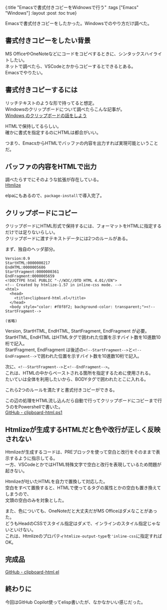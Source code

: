 {:title "Emacsで書式付きコピーをWidnowsで行う"
 :tags  ["Emacs" "Windows"]
 :layout :post
 :toc true}

Emacsで書式付きコピーをしたかった。Windowsでのやり方だけ調べた。

## 書式付きコピーをしたい背景
MS OfficeやOneNoteなどにコードをコピペするときに、シンタックスハイライトしたい。  
ネットで調べたら、VSCodeとかからコピーするとできるとある。  
Emacsでやりたい。  

## 書式付きコピーするには
リッチテキストのような形で持ってると想定。  
Windowsのクリップボードについて調べたらこんな記事が。  
[Windows のクリップボードの話をしよう](https://zenn.dev/creanciel/articles/windows-clipboard)

HTMLで保持してるらしい。  
確かに書式を指定するのにHTMLは都合がいい。

つまり、EmacsからHTMLでバッファの内容を出力すれば実現可能ということだ。

## バッファの内容をHTMLで出力
調べたらすでにそのような拡張が存在している。  
[Htmlize](https://www.emacswiki.org/emacs/Htmlize)

elpaにもあるので、`package-install`で導入完了。

## クリップボードにコピー
クリップボードにHTML形式で保持するには、フォーマットをHTMLに指定するだけでは足りないらしい。  
クリップボードに渡すテキストデータには2つのルールがある。

まず、独自のヘッダ部分。
```
Version:0.9
StartHTML:0000000217
EndHTML:0000005686
StartFragment:0000000361
EndFragment:0000005659
<!DOCTYPE html PUBLIC "-//W3C//DTD HTML 4.01//EN">
<!-- Created by htmlize-1.57 in inline-css mode. -->
<html>
  <head>
    <title>clipboard-html.el</title>
  </head>
  <body style="color: #f8f8f2; background-color: transparent;"><!--StartFragment-->

(省略)
```

Version, StartHTML, EndHTML, StartFragment, EndFragment が必要。  
StartHTML, EndHTML はHTMLタグで囲われた位置を示すバイト数を10進数10桁で記入。  
StartFragment, EndFragment は後述の`<!--StartFragment-->`と`<!--EndFragment-->`で囲われた位置を示すバイト数を10進数10桁で記入。  

次に、`<!--StartFragment-->`と`<!--EndFragment-->`。  
これは、HTMLの中からペーストされる箇所を指定するために使用される。  
たいていは全体を利用したいから、BODYタグで囲われたとこに入れる。

これら2つのルールを満たすと書式付きコピーができる。

この辺の処理をHTML流し込んだら自動で行ってクリップボードにコピーまで行うのをPowershellで書いた。  
[GitHub - clipboard-html.ps1](https://github.com/fujimotok/emacs-utils/blob/main/clipboard-html.ps1)

## Htmlizeが生成するHTMLだと色や改行が正しく反映されない
Htmlizeが生成するコードは、PREブロックを使って空白と改行をそのままで表示するように指示してる。  
一方、VSCodeとかではHTML特殊文字で空白と改行を表現しているため問題が起きない。

Htmlizeが吐いたHTMLを自力で置換して対応した。  
空白をすべて置換すると、HTMLで使ってるタグの属性とかの空白も置き換えてしまうので、  
文頭の空白のみを対象とした。

また、色についても、OneNoteだと大丈夫だがMS Officeはダメなことがあった。  
どうもHeadのCSSでスタイル指定はダメで、インラインのスタイル指定じゃないといけない。  
これは、Htmlizeのプロパティ`htmlize-output-type`を`'inline-css`に指定すればOK。

## 完成品
[GitHub - clipboard-html.el](https://github.com/fujimotok/emacs-utils/blob/main/clipboard-html.el)

## 終わりに
今回はGitHub Copilot使ってelisp書いたが、なかなかいい感じだった。



